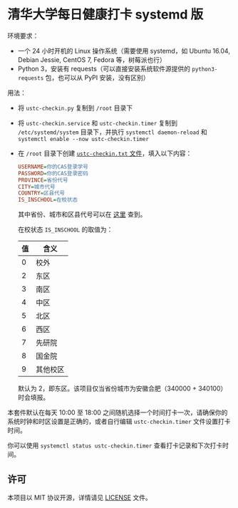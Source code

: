 # 清华大学每日健康打卡 systemd 版

环境要求：

- 一个 24 小时开机的 Linux 操作系统（需要使用 systemd，如 Ubuntu 16.04, Debian Jessie, CentOS 7, Fedora 等，树莓派也行）
- Python 3，安装有 requests（可以直接安装系统软件源提供的 `python3-requests` 包，也可以从 PyPI 安装，没有区别）

用法：

- 将 `ustc-checkin.py` 复制到 `/root` 目录下
- 将 `ustc-checkin.service` 和 `ustc-checkin.timer` 复制到 `/etc/systemd/system` 目录下，并执行 `systemctl daemon-reload` 和 `systemctl enable --now ustc-checkin.timer`
- 在 `/root` 目录下创建 [`ustc-checkin.txt` 文件](ustc-checkin.example.txt)，填入以下内容：

    ```ini
    USERNAME=你的CAS登录学号
    PASSWORD=你的CAS登录密码
    PROVINCE=省份代号
    CITY=城市代号
    COUNTRY=区县代号
    IS_INSCHOOL=在校状态
    ```

    其中省份、城市和区县代号可以在 [这里](http://www.tcmap.com.cn/list/daima_list.html) 查到。

    在校状态 `IS_INSCHOOL` 的取值为：

    | 值 | 含义     |
    | -- | -------- |
    | 0  | 校外     |
    | 2  | 东区     |
    | 3  | 南区     |
    | 4  | 中区     |
    | 5  | 北区     |
    | 6  | 西区     |
    | 7  | 先研院   |
    | 8  | 国金院   |
    | 9  | 其他校区 |

    默认为 2，即东区。该项目仅当省份城市为安徽合肥（340000 + 340100）时会填报。

本套件默认在每天 10:00 至 18:00 之间随机选择一个时间打卡一次，请确保你的系统时钟和时区设置是正确的，或者自行编辑 `ustc-checkin.timer` 文件设置打卡时间。

你可以使用 `systemctl status ustc-checkin.timer` 查看打卡记录和下次打卡时间。

## 许可

本项目以 MIT 协议开源，详情请见 [LICENSE](LICENSE) 文件。
